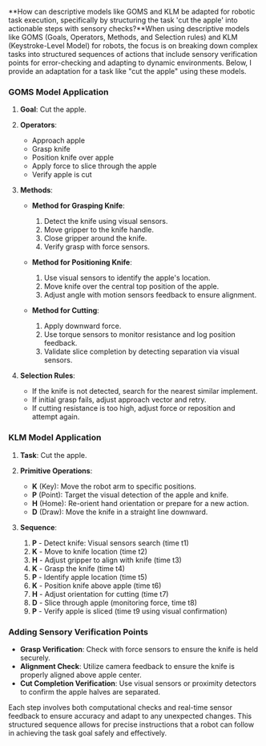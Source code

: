 **How can descriptive models like GOMS and KLM be adapted for robotic task execution, specifically by structuring the task 'cut the apple' into actionable steps with sensory checks?**When using descriptive models like GOMS (Goals, Operators, Methods, and Selection rules) and KLM (Keystroke-Level Model) for robots, the focus is on breaking down complex tasks into structured sequences of actions that include sensory verification points for error-checking and adapting to dynamic environments. Below, I provide an adaptation for a task like "cut the apple" using these models.

### GOMS Model Application

1. **Goal**: Cut the apple.
   
2. **Operators**: 
   - Approach apple
   - Grasp knife
   - Position knife over apple
   - Apply force to slice through the apple
   - Verify apple is cut
   
3. **Methods**:
   - **Method for Grasping Knife**:
     1. Detect the knife using visual sensors.
     2. Move gripper to the knife handle.
     3. Close gripper around the knife.
     4. Verify grasp with force sensors.
     
   - **Method for Positioning Knife**:
     1. Use visual sensors to identify the apple's location.
     2. Move knife over the central top position of the apple.
     3. Adjust angle with motion sensors feedback to ensure alignment.
     
   - **Method for Cutting**:
     1. Apply downward force.
     2. Use torque sensors to monitor resistance and log position feedback.
     3. Validate slice completion by detecting separation via visual sensors.
   
4. **Selection Rules**:
   - If the knife is not detected, search for the nearest similar implement.
   - If initial grasp fails, adjust approach vector and retry.
   - If cutting resistance is too high, adjust force or reposition and attempt again.

### KLM Model Application

1. **Task**: Cut the apple.

2. **Primitive Operations**:
   - **K** (Key): Move the robot arm to specific positions.
   - **P** (Point): Target the visual detection of the apple and knife.
   - **H** (Home): Re-orient hand orientation or prepare for a new action.
   - **D** (Draw): Move the knife in a straight line downward.

3. **Sequence**:

   1. **P** - Detect knife: Visual sensors search (time t1)
   2. **K** - Move to knife location (time t2)
   3. **H** - Adjust gripper to align with knife (time t3)
   4. **K** - Grasp the knife (time t4)
   5. **P** - Identify apple location (time t5)
   6. **K** - Position knife above apple (time t6)
   7. **H** - Adjust orientation for cutting (time t7)
   8. **D** - Slice through apple (monitoring force, time t8)
   9. **P** - Verify apple is sliced (time t9 using visual confirmation)

### Adding Sensory Verification Points

- **Grasp Verification**: Check with force sensors to ensure the knife is held securely.
- **Alignment Check**: Utilize camera feedback to ensure the knife is properly aligned above apple center.
- **Cut Completion Verification**: Use visual sensors or proximity detectors to confirm the apple halves are separated.

Each step involves both computational checks and real-time sensor feedback to ensure accuracy and adapt to any unexpected changes. This structured sequence allows for precise instructions that a robot can follow in achieving the task goal safely and effectively.